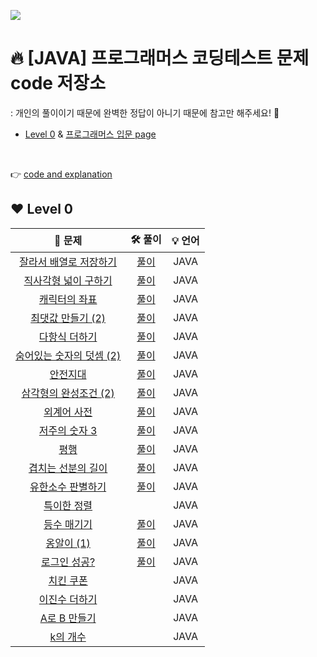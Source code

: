 ![](https://velog.velcdn.com/images/dmswn1004/post/4b3b1ee1-4b29-4321-a906-46112b389ce4/image.jpeg)

# 🔥 [JAVA] 프로그래머스 코딩테스트 문제 code 저장소
: 개인의 풀이이기 때문에 완벽한 정답이 아니기 때문에 참고만 해주세요! 🍄

- [Level 0](#%EF%B8%8F-level-0) & [프로그래머스 입문 page](https://school.programmers.co.kr/learn/challenges/beginner?order=acceptance_desc&page=1)
<br>

👉  [code and explanation](https://velog.io/@dmswn1004)

## ❤️ Level 0
|   **📝 문제**   |   **🛠️ 풀이**   | **💡 언어** |
|:--------------:|:-------------:|:-------:|
|[잘라서 배열로 저장하기](https://school.programmers.co.kr/learn/courses/30/lessons/120913)|[풀이](https://github.com/dmswn1004/Programmers/blob/main/Level_0/%EC%9E%98%EB%9D%BC%EC%84%9C%20%EB%B0%B0%EC%97%B4%EB%A1%9C%20%EC%A0%80%EC%9E%A5%ED%95%98%EA%B8%B0)|JAVA|
|[직사각형 넓이 구하기](https://school.programmers.co.kr/learn/courses/30/lessons/120860)|[풀이](https://github.com/dmswn1004/Programmers/blob/main/Level_0/%EC%A7%81%EC%82%AC%EA%B0%81%ED%98%95%20%EB%84%93%EC%9D%B4%20%EA%B5%AC%ED%95%98%EA%B8%B0)|JAVA|
|[캐릭터의 좌표](https://school.programmers.co.kr/learn/courses/30/lessons/120861)|[풀이](https://github.com/dmswn1004/Programmers/blob/main/Level_0/%EC%BA%90%EB%A6%AD%ED%84%B0%20%EC%A2%8C%ED%91%9C)|JAVA|
|[최댓값 만들기 (2)](https://school.programmers.co.kr/learn/courses/30/lessons/120862)|[풀이](https://github.com/dmswn1004/Programmers/blob/main/Level_0/%EC%B5%9C%EB%8C%93%EA%B0%92%20%EB%A7%8C%EB%93%A4%EA%B8%B0%20(2))|JAVA|
|[다항식 더하기](https://school.programmers.co.kr/learn/courses/30/lessons/120863)|[풀이](https://github.com/dmswn1004/Programmers/blob/main/Level_0/%EB%8B%A4%ED%95%AD%EC%8B%9D%20%EB%8D%94%ED%95%98%EA%B8%B0)|JAVA|
|[숨어있는 숫자의 덧셈 (2)](https://school.programmers.co.kr/learn/courses/30/lessons/120864)|[풀이](https://github.com/dmswn1004/Programmers/blob/main/Level_0/%EC%88%A8%EC%96%B4%EC%9E%88%EB%8A%94%20%EC%88%AB%EC%9E%90%EC%9D%98%20%EB%8D%A7%EC%85%88%20(2))|JAVA|
|[안전지대](https://school.programmers.co.kr/learn/courses/30/lessons/120866)|[풀이](https://github.com/dmswn1004/Programmers/blob/main/Level_0/%EC%95%88%EC%A0%84%EC%A7%80%EB%8C%80.java)|JAVA|
|[삼각형의 완성조건 (2)](https://school.programmers.co.kr/learn/courses/30/lessons/120868)|[풀이](https://github.com/dmswn1004/Programmers/blob/main/Level_0/%EC%82%BC%EA%B0%81%ED%98%95%EC%9D%98%20%EC%99%84%EC%84%B1%EC%A1%B0%EA%B1%B4%20(2))|JAVA|
|[외계어 사전](https://school.programmers.co.kr/learn/courses/30/lessons/120869)|[풀이](https://github.com/dmswn1004/Programmers/blob/main/Level_0/%EC%99%B8%EA%B3%84%EC%96%B4%20%EC%82%AC%EC%A0%84)|JAVA|
|[저주의 숫자 3](https://school.programmers.co.kr/learn/courses/30/lessons/120871)|[풀이](https://github.com/dmswn1004/Programmers/blob/main/Level_0/%EC%A0%80%EC%A3%BC%EC%9D%98%20%EC%88%AB%EC%9E%90%203.java)|JAVA|
|[평행](https://school.programmers.co.kr/learn/courses/30/lessons/120875)|[풀이](https://github.com/dmswn1004/Programmers/blob/main/Level_0/%ED%8F%89%ED%96%89.java)|JAVA|
|[겹치는 선분의 길이](https://school.programmers.co.kr/learn/courses/30/lessons/120876)|[풀이](https://github.com/dmswn1004/Programmers/blob/main/Level_0/%EA%B2%B9%EC%B9%98%EB%8A%94%20%EC%84%A0%EB%B6%84%EC%9D%98%20%EA%B8%B8%EC%9D%B4.java)|JAVA|
|[유한소수 판별하기](https://school.programmers.co.kr/learn/courses/30/lessons/120878)|[풀이](https://github.com/dmswn1004/Programmers/blob/main/Level_0/%EC%9C%A0%ED%95%9C%EC%86%8C%EC%88%98%20%ED%8C%90%EB%B3%84%ED%95%98%EA%B8%B0.java)|JAVA|
|[특이한 정렬](https://school.programmers.co.kr/learn/courses/30/lessons/120880)||JAVA|
|[등수 매기기](https://school.programmers.co.kr/learn/courses/30/lessons/120882)|[풀이](https://github.com/dmswn1004/Programmers/blob/main/Level_0/%EB%93%B1%EC%88%98%20%EB%A7%A4%EA%B8%B0%EA%B8%B0.java)|JAVA|
|[옹알이 (1)](https://school.programmers.co.kr/learn/courses/30/lessons/120956)|[풀이](https://github.com/dmswn1004/Programmers/blob/main/Level_0/%EC%98%B9%EC%95%8C%EC%9D%B4%20(1).java)|JAVA|
|[로그인 성공?](https://school.programmers.co.kr/learn/courses/30/lessons/120883)|[풀이](https://github.com/dmswn1004/Programmers/blob/main/Level_0/%EB%A1%9C%EA%B7%B8%EC%9D%B8%20%EC%84%B1%EA%B3%B5%3F.java)|JAVA|
|[치킨 쿠폰](https://school.programmers.co.kr/learn/courses/30/lessons/120884)||JAVA|
|[이진수 더하기](https://school.programmers.co.kr/learn/courses/30/lessons/120885)||JAVA|
|[A로 B 만들기](https://school.programmers.co.kr/learn/courses/30/lessons/120886)||JAVA|
|[k의 개수](https://school.programmers.co.kr/learn/courses/30/lessons/120887)||JAVA|


<!-- ## 💛 Level 1 -->



